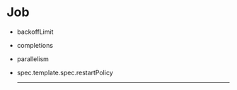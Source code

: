 # Job
* backoffLimit
* completions
* parallelism
* spec.template.spec.restartPolicy

  -------------------------------------------------------------------------------------------

```
```

